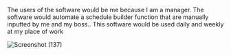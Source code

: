 The users of the software would be me because I am a manager. The software would automate a schedule builder function that are manually inputted by me and my boss.. This software would be used daily and weekly at my place of work

![Screenshot (137)](https://github.com/ColbyRosnerCMIS202/CafeAuto/assets/161066806/437a3881-d75c-4b22-a0f0-7d2f14da58a5)
